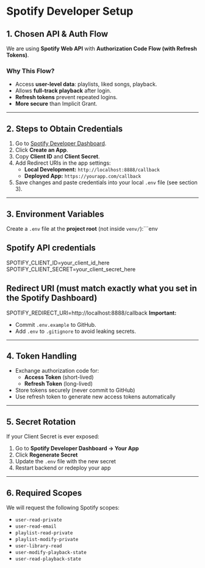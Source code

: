 # Spotify Developer Setup

## 1. Chosen API & Auth Flow
We are using **Spotify Web API** with **Authorization Code Flow (with Refresh Tokens)**.  

### Why This Flow?
- Access **user-level data**: playlists, liked songs, playback.
- Allows **full-track playback** after login.
- **Refresh tokens** prevent repeated logins.
- **More secure** than Implicit Grant.

---

## 2. Steps to Obtain Credentials

1. Go to [Spotify Developer Dashboard](https://developer.spotify.com/dashboard/).
2. Click **Create an App**.
3. Copy **Client ID** and **Client Secret**.
4. Add Redirect URIs in the app settings:
   - **Local Development:** `http://localhost:8888/callback`
   - **Deployed App:** `https://yourapp.com/callback`
5. Save changes and paste credentials into your local `.env` file (see section 3).

---

## 3. Environment Variables
   Create a `.env` file at the **project root** (not inside `venv/`):```env

## Spotify API credentials
SPOTIFY_CLIENT_ID=your_client_id_here
SPOTIFY_CLIENT_SECRET=your_client_secret_here

## Redirect URI (must match exactly what you set in the Spotify Dashboard)
SPOTIFY_REDIRECT_URI=http://localhost:8888/callback
**Important:**

- Commit `.env.example` to GitHub.
- Add `.env` to `.gitignore` to avoid leaking secrets.

---

## 4. Token Handling

- Exchange authorization code for:
  - **Access Token** (short-lived)
  - **Refresh Token** (long-lived)
- Store tokens securely (never commit to GitHub)
- Use refresh token to generate new access tokens automatically

---

## 5. Secret Rotation

If your Client Secret is ever exposed:

1. Go to **Spotify Developer Dashboard → Your App**
2. Click **Regenerate Secret**
3. Update the `.env` file with the new secret
4. Restart backend or redeploy your app

---

## 6. Required Scopes

We will request the following Spotify scopes:

- `user-read-private`
- `user-read-email`
- `playlist-read-private`
- `playlist-modify-private`
- `user-library-read`
- `user-modify-playback-state`
- `user-read-playback-state`
